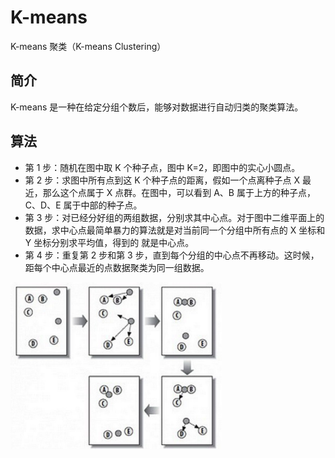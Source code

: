 # K-means

K-means 聚类（K-means Clustering）

## 简介

K-means 是一种在给定分组个数后，能够对数据进行自动归类的聚类算法。

## 算法

- 第 1 步：随机在图中取 K 个种子点，图中 K=2，即图中的实心小圆点。
- 第 2 步：求图中所有点到这 K 个种子点的距离，假如一个点离种子点 X 最近，那么这个点属于 X 点群。在图中，可以看到 A、B 属于上方的种子点，C、D、E 属于中部的种子点。
- 第 3 步：对已经分好组的两组数据，分别求其中心点。对于图中二维平面上的数据，求中心点最简单暴力的算法就是对当前同一个分组中所有点的 X 坐标和 Y 坐标分别求平均值，得到的 就是中心点。
- 第 4 步：重复第 2 步和第 3 步，直到每个分组的中心点不再移动。这时候，距每个中心点最近的点数据聚类为同一组数据。

<img src="figures/image-20200220110357532.png" alt="image-20200220110357532" style="zoom:33%;" />




